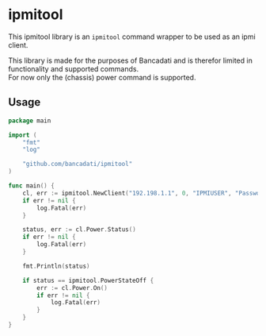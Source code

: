 # ipmitool

This ipmitool library is an `ipmitool` command wrapper to be used as an ipmi client.

This library is made for the purposes of Bancadati and is therefor limited in functionality and supported commands.  
For now only the (chassis) power command is supported.

## Usage

```go
package main

import (
	"fmt"
    "log"

	"github.com/bancadati/ipmitool"
)

func main() {
    cl, err := ipmitool.NewClient("192.198.1.1", 0, "IPMIUSER", "Password")
	if err != nil {
		log.Fatal(err)
	}

	status, err := cl.Power.Status()
	if err != nil {
		log.Fatal(err)
	}

    fmt.Println(status)

    if status == ipmitool.PowerStateOff {
		err := cl.Power.On()
		if err != nil {
			log.Fatal(err)
		}
	}
}
```